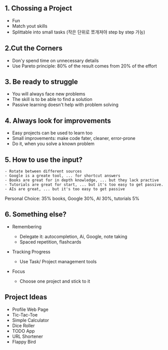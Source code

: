 

## 1. Chossing a Project

- Fun
- Match yout skills
- Splittable into small tasks (작은 단위로 쪼개져야 step by step 가능)

## 2.Cut the Corners

- Don'y spend time on unnecessary details
- Use Pareto principle: 80% of the result comes from 20% of the effort

## 3. Be ready to struggle

- You will always face new problems
- The skill is to be able to find a solution
- Passive learning doesn't help with problem solving

## 4. Always look for improvements

- Easy projects can be used to learn too
- Small improvements: make code fater, cleaner, error-prone
- Do it, when you solve a known problem

## 5. How to use the input?

	- Rotate between different sources
	- Google is a greate tool, ... for shortcut answers
	- Books are great for in depth knowledge, ... but they lack practive
	- Tutorials are great for start, ... but it's too easy to get passive.
	- AIs are great, ... but it's too easy to get passive

Personal Choice: 35% books, Google 30%, AI 30%, tutorials 5%


## 6. Something else?
- Remembering
	- Delegate it: autocompletion, Ai, Google, note taking
	- Spaced repetition, flashcards

- Tracking Progress
	- Use Task/ Project management tools

- Focus
	- Choose one project and stick to it


## Project Ideas

- Profile Web Page
- Tic-Tac-Toe
- Simple Calculator
- Dice Roller
- TODO App
- URL Shortener
- Flappy Bird